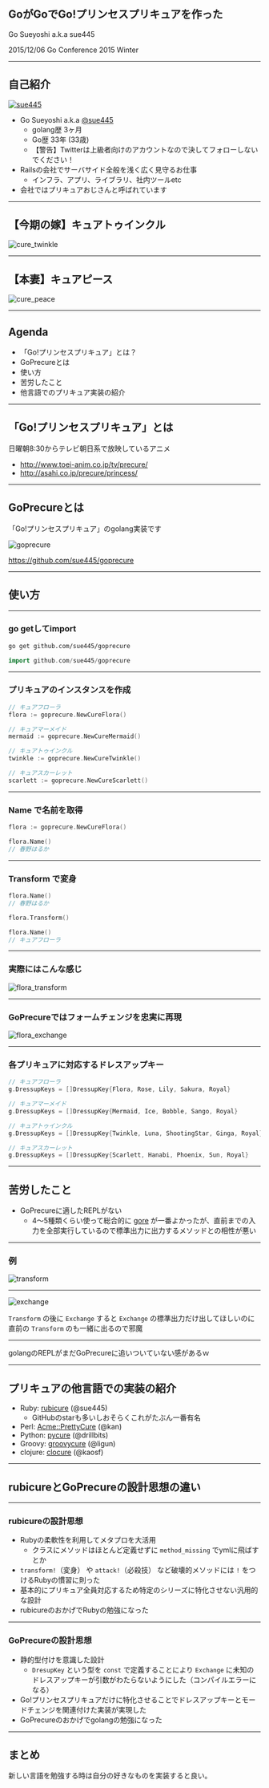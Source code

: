 ## GoがGoでGo!プリンセスプリキュアを作った
Go Sueyoshi a.k.a sue445

2015/12/06 Go Conference 2015 Winter

---
## 自己紹介
[![sue445](img/sue445.png)](https://twitter.com/sue445)

* Go Sueyoshi a.k.a [@sue445](https://twitter.com/sue445)
  * golang歴 3ヶ月
  * Go歴 33年 (33歳)
  * 【警告】Twitterは上級者向けのアカウントなので決してフォローしないでください！
* Railsの会社でサーバサイド全般を浅く広く見守るお仕事
  * インフラ、アプリ、ライブラリ、社内ツールetc
* 会社ではプリキュアおじさんと呼ばれています

---
## 【今期の嫁】キュアトゥインクル
![cure_twinkle](img/cure_twinkle.png)

---
## 【本妻】キュアピース
![cure_peace](img/cure_peace.png)

---
## Agenda
* 「Go!プリンセスプリキュア」とは？
* GoPrecureとは
* 使い方
* 苦労したこと
* 他言語でのプリキュア実装の紹介

---
## 「Go!プリンセスプリキュア」とは
日曜朝8:30からテレビ朝日系で放映しているアニメ

* http://www.toei-anim.co.jp/tv/precure/
* http://asahi.co.jp/precure/princess/


---
## GoPrecureとは
「Go!プリンセスプリキュア」のgolang実装です

![goprecure](img/goprecure.png)

https://github.com/sue445/goprecure

---
## 使い方

---
### go getしてimport
```bash
go get github.com/sue445/goprecure
```

```go
import github.com/sue445/goprecure
```

---
### プリキュアのインスタンスを作成
```go
// キュアフローラ
flora := goprecure.NewCureFlora()

// キュアマーメイド
mermaid := goprecure.NewCureMermaid()

// キュアトゥインクル
twinkle := goprecure.NewCureTwinkle()

// キュアスカーレット
scarlett := goprecure.NewCureScarlett()
```

---
### Name で名前を取得
```go
flora := goprecure.NewCureFlora()

flora.Name()
// 春野はるか
```

---
### Transform で変身
```go
flora.Name()
// 春野はるか

flora.Transform()

flora.Name()
// キュアフローラ
```

---
### 実際にはこんな感じ
![flora_transform](img/flora_transform.gif)

---
### GoPrecureではフォームチェンジを忠実に再現
![flora_exchange](img/flora_exchange.gif)

---
### 各プリキュアに対応するドレスアップキー
```go
// キュアフローラ
g.DressupKeys = []DressupKey{Flora, Rose, Lily, Sakura, Royal}

// キュアマーメイド
g.DressupKeys = []DressupKey{Mermaid, Ice, Bobble, Sango, Royal}

// キュアトゥインクル
g.DressupKeys = []DressupKey{Twinkle, Luna, ShootingStar, Ginga, Royal}

// キュアスカーレット
g.DressupKeys = []DressupKey{Scarlett, Hanabi, Phoenix, Sun, Royal}
```

---
## 苦労したこと
* GoPrecureに適したREPLがない
  * 4〜5種類くらい使って総合的に [gore](https://github.com/motemen/gore) が一番よかったが、直前までの入力を全部実行しているので標準出力に出力するメソッドとの相性が悪い

---
### 例
![transform](img/gore1.png)

---
![exchange](img/gore2.png)

`Transform` の後に `Exchange` すると `Exchange` の標準出力だけ出してほしいのに直前の `Transform` のも一緒に出るので邪魔

---
golangのREPLがまだGoPrecureに追いついていない感があるｗ

---
## プリキュアの他言語での実装の紹介
* Ruby: [rubicure](https://github.com/sue445/rubicure) (@sue445)
  * GitHubのstarも多いしおそらくこれがたぶん一番有名
* Perl: [Acme::PrettyCure](https://github.com/kan/p5-acme-prettycure) (@kan)
* Python: [pycure](https://github.com/drillbits/pycure) (@drillbits)
* Groovy: [groovycure](https://github.com/ligun/groovycure) (@ligun)
* clojure: [clocure](https://github.com/kaosf/clocure) (@kaosf)

---
## rubicureとGoPrecureの設計思想の違い

---
### rubicureの設計思想
* Rubyの柔軟性を利用してメタプロを大活用
  * クラスにメソッドはほとんど定義せずに `method_missing` でymlに飛ばすとか
* `transform!`（変身） や `attack!`（必殺技） など破壊的メソッドには `!` をつけるRubyの慣習に則った
* 基本的にプリキュア全員対応するため特定のシリーズに特化させない汎用的な設計
* rubicureのおかげでRubyの勉強になった

---
### GoPrecureの設計思想
* 静的型付けを意識した設計
  * `DresupKey` という型を `const` で定義することにより `Exchange` に未知のドレスアップキーが引数がわたらないようにした（コンパイルエラーになる）
* Go!プリンセスプリキュアだけに特化させることでドレスアップキーとモードチェンジを関連付けた実装が実現した
* GoPrecureのおかげでgolangの勉強になった

---
## まとめ
新しい言語を勉強する時は自分の好きなものを実装すると良い。

<!--
  disable uppercase
  via. http://srz-zumix.blogspot.jp/2014/09/revealjs-markdown.html
-->
<style type="text/css">
    .reveal h1,
    .reveal h2,
    .reveal h3,
    .reveal h4,
    .reveal h5,
    .reveal h6 {
      text-transform: none;
    }
</style>
